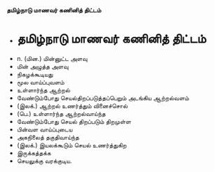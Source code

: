 **தமிழ்நாடு மாணவர் கணினித் திட்டம்**
- # தமிழ்நாடு மாணவர் கணினித் திட்டம்
- n. (மின.) மின்னுட்ட அளவு
- மின் அழுத்த அளவு
- நிகழக்கூடியது
- மூல வாய்ப்புவளம்
- உள்ளார்ந்த ஆற்றல்
- வேண்டும்போது செயல்திறப்படுத்தப்பெறும் அடங்கிய ஆற்றல்வளம்
- (இலக்.) ஆற்றல் உணர்த்தும் வினைச்சொல்
- (பெ.) உள்ளார்ந்த ஆற்றல்வாய்ந்த
- வேண்டும்போது செயல் திறப்படும் திறமுள்ள
- பின்வள வாய்ப்புடைய
- அகநிலைத் தகுதிவாய்ந்த
- (இலக்.) இயலக்கூடும் செயல் உணர்த்துகிற
- இருக்கத்தக்க
- செயலுக்கு வரக்குடிய.

